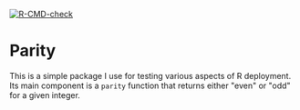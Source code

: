 <!-- badges: start -->
[![R-CMD-check](https://github.com/mdneuzerling/parity/workflows/R-CMD-check/badge.svg)](https://github.com/mdneuzerling/parity/actions)
<!-- badges: end -->

# Parity

This is a simple package I use for testing various aspects of R deployment. Its main component is a `parity` function that returns either "even" or "odd" for a given integer.

